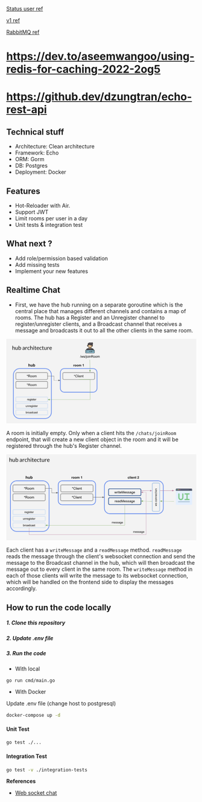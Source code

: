 [Status user ref](https://anonystick.com/blog-developer/check-user-online-hay-offline-nhu-facebook-voi-1-dong-code-javascript-2020112018731223)

[v1 ref](https://www.thepolyglotdeveloper.com/2016/12/create-real-time-chat-app-golang-angular-2-websockets/)

[RabbitMQ ref](https://github.com/ong-gtp/go-chat)

# https://dev.to/aseemwangoo/using-redis-for-caching-2022-2og5

# https://github.dev/dzungtran/echo-rest-api

## **Technical stuff**

- Architecture: Clean architecture
- Framework: Echo
- ORM: Gorm
- DB: Postgres
- Deployment: Docker

## **Features**

- Hot-Reloader with Air.
- Support JWT
- Limit rooms per user in a day
- Unit tests & integration test

## **What next ?**

- Add role/permission based validation
- Add missing tests
- Implement your new features

## **Realtime Chat**

- First, we have the hub running on a separate goroutine which is the central place that manages different channels and contains a map of rooms. The hub has a Register and an Unregister channel to register/unregister clients, and a Broadcast channel that receives a message and broadcasts it out to all the other clients in the same room.

![Client joins room](/public/join_room.jpg)

A room is initially empty. Only when a client hits the `/chats/joinRoom` endpoint, that will create a new client object in the room and it will be registered through the hub's Register channel.

![Chat flow](/public/chat_flow.jpg)

Each client has a `writeMessage` and a `readMessage` method. `readMessage` reads the message through the client's websocket connection and send the message to the Broadcast channel in the hub, which will then broadcast the message out to every client in the same room. The `writeMessage` method in each of those clients will write the message to its websocket connection, which will be handled on the frontend side to display the messages accordingly.

## **How to run the code locally**

##### 1. Clone this repository

##### 2. Update .env file

##### 3. Run the code

- With local

```bash
go run cmd/main.go
```

- With Docker

Update .env file (change host to postgresql)

```bash
docker-compose up -d
```

#### **Unit Test**

```bash
go test ./...
```

#### **Integration Test**

```bash
go test -v ./integration-tests
```

**References**

- [Web socket chat](https://www.youtube.com/watch?v=W9SuX9c40s8)
